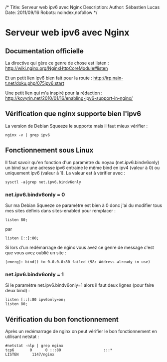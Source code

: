 /*
Title: Serveur web ipv6 avec Nginx
Description: 
Author: Sébastien Lucas
Date: 2011/09/16
Robots: noindex,nofollow
*/
# Serveur web ipv6 avec Nginx

## Documentation officielle
La directive qui gère ce genre de chose est listen : http://wiki.nginx.org/NginxHttpCoreModule#listen

Et un petit lien ipv6 bien fait pour la route : http://irp.nain-t.net/doku.php/075ipv6:start

Une petit lien qui m'a inspiré pour la rédaction : http://kovyrin.net/2010/01/16/enabling-ipv6-support-in-nginx/
## Vérification que nginx supporte bien l'ipv6

La version de Debian Squeeze le supporte mais il faut mieux vérifier :

	
	nginx -v | grep ipv6

## Fonctionnement sous Linux

Il faut savoir qu'en fonction d'un paramètre du noyau (net.ipv6.bindv6only) un bind sur une adresse ipv6 entraine le même bind en ipv4 (valeur à 0) ou uniquement ipv6 (valeur à 1). La valeur est à vérifier avec :

	
	sysctl -a|grep net.ipv6.bindv6only

### net.ipv6.bindv6only = 0

 Sur ma Debian Squeeze ce paramètre est bien à 0 donc j'ai du modifier tous mes sites définis dans sites-enabled pour remplacer :

	
	listen 80;

par

	
	listen [::]:80;


Si lors d'un redémarrage de nginx vous avez ce genre de message c'est que vous avez oublié un site :

	
	[emerg]: bind() to 0.0.0.0:80 failed (98: Address already in use)


### net.ipv6.bindv6only = 1

Si le paramètre net.ipv6.bindv6only=1 alors il faut deux lignes (pour faire deux bind) :

	
	listen [::]:80 ipv6only=on;
	listen 80;

## Vérification du bon fonctionnement

Après un redémarrage de nginx on peut vérifier le bon fonctionnement en utilisant netstat :

	
	#netstat -nlp | grep nginx
	tcp6       0      0 :::80                   :::*                    LISTEN      1147/nginx







